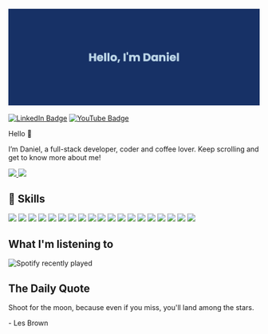 [![Daniel's GitHub Banner](./assets/banner.png)](https://daniellaera.io)

[![LinkedIn Badge](https://img.shields.io/badge/LinkedIn-0077B5?style=for-the-badge&logo=linkedin&logoColor=white)](https://www.linkedin.com/in/daniellaera/)
[![YouTube Badge](https://img.shields.io/badge/YouTube-FF0000?style=for-the-badge&logo=youtube&logoColor=white)](https://www.youtube.com/c/DanielLaeraChannel/)

Hello 👋

I’m Daniel, a full-stack developer, coder and coffee lover. Keep scrolling and get to know more about me!

<a href="https://github.com/daniellaera">
  <img height="225" src="https://github-readme-stats.vercel.app/api?username=daniellaera&show_icons=true&theme=dark&include_all_commits=true&count_private=true"/>
  <img height="225" src="https://github-readme-stats.vercel.app/api/top-langs/?username=daniellaera&theme=dark"/>
</a>

## 💼 Skills

![](https://img.shields.io/badge/HTML5-E34F26?style=for-the-badge&logo=html5&logoColor=white)
![](https://img.shields.io/badge/CSS3-1572B6?style=for-the-badge&logo=css3&logoColor=white)
![](https://img.shields.io/badge/JavaScript-323330?style=for-the-badge&logo=javascript&logoColor=F7DF1E)
![](https://img.shields.io/badge/Node.js-43853D?style=for-the-badge&logo=node.js&logoColor=white)
![](https://img.shields.io/badge/React-20232A?style=for-the-badge&logo=react&logoColor=61DAFB)
![](https://img.shields.io/badge/Angular-DD0031?style=for-the-badge&logo=angular&logoColor=white)
![](https://img.shields.io/badge/TypeScript-007ACC?style=for-the-badge&logo=typescript&logoColor=white)
![](https://img.shields.io/badge/Java-ED8B00?style=for-the-badge&logo=java&logoColor=white)
![](https://img.shields.io/badge/Spring-6DB33F?style=for-the-badge&logo=spring&logoColor=white)
![](https://img.shields.io/badge/Go-00ADD8?style=for-the-badge&logo=go&logoColor=white)
![](https://img.shields.io/badge/Markdown-000000?style=for-the-badge&logo=markdown&logoColor=white)
![](https://img.shields.io/badge/Shell_Script-121011?style=for-the-badge&logo=gnu-bash&logoColor=white)
![](https://img.shields.io/badge/Express.js-404D59?style=for-the-badge)
![](https://img.shields.io/badge/Redux-593D88?style=for-the-badge&logo=redux&logoColor=white)
![](https://img.shields.io/badge/React_Router-CA4245?style=for-the-badge&logo=react-router&logoColor=white)
![](https://img.shields.io/badge/PostgreSQL-316192?style=for-the-badge&logo=postgresql&logoColor=white)
![](https://img.shields.io/badge/MongoDB-4EA94B?style=for-the-badge&logo=mongodb&logoColor=white)
![](https://img.shields.io/badge/Heroku-430098?style=for-the-badge&logo=heroku&logoColor=white)
![](https://img.shields.io/badge/Ubuntu-E95420?style=for-the-badge&logo=ubuntu&logoColor=white)

## What I'm listening to

![Spotify recently played](https://spotify-recently-played-readme.vercel.app/api?user=11145527221&unique={true|1|on|yes})

## The Daily Quote

<p>Shoot for the moon, because even if you miss, you'll land among the stars.</p>

<p>- Les Brown</p>
